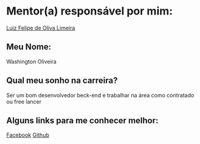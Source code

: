# Mentor(a) responsável por mim:
[Luiz Felipe de Oliva Limeira](/mentors/profiles/luiz_felipe_limeira.md)

## Meu Nome:

Washington Oliveira

## Qual meu sonho na carreira?

Ser um bom desenvolvedor beck-end e trabalhar  na área como contratado ou free lancer


## Alguns links para me conhecer melhor:


[Facebook](https://www.facebook.com/wwgtoliveira)
[Github](https://github.com/wgtoliveira)